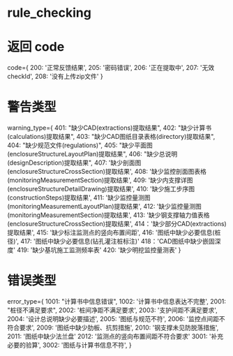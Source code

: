 # rule_checking

# 返回 code
code={
    200: '正常反馈结果',
    205: '密码错误',
    206: '正在提取中',
    207: '无效checkId',
    208: '没有上传zip文件'
}

# 警告类型
warning_type={
    401: "缺少CAD(extractions)提取结果",
    402: "缺少计算书(calculations)提取结果",
    403: "缺少CAD图纸目录表格(directory)提取结果",
    404: "缺少规范文件(regulations)",
    405: "缺少平面图(enclosureStructureLayoutPlan)提取结果",
    406: "缺少总说明(designDescription)提取结果",
    407: '缺少剖面图(enclosureStructureCrossSection)提取结果',
    408: '缺少监控剖面图表格(monitoringMeasurementSection)提取结果',
    409: '缺少内支撑详图(enclosureStructureDetailDrawing)提取结果',
    410: '缺少施工步序图(constructionSteps)提取结果',
    411: '缺少监控量测图(monitoringMeasurementLayoutPlan)提取结果',
    412: '缺少监控量测图(monitoringMeasurementSection)提取结果',
    413: '缺少钢支撑轴力值表格(enclosureStructureCrossSection)提取结果',
    414：'缺少部分CAD(extractions)提取结果',
    415: '缺少标注监测点的竖向布置间距',
    416: '图纸中缺少必要信息(桩径)',
    417: '图纸中缺少必要信息(钻孔灌注桩标注)'
    418：'CAD图纸中缺少嵌固深度'
    419: '缺少基坑施工监测频率表'
    420: '缺少明挖监控量测表'
}

# 错误类型
error_type={
    1001: "计算书中信息错误",
    1002: '计算书中信息表达不完整',
    2001: "桩径不满足要求",
    2002: '桩间净距不满足要求', 
    2003: '支护间距不满足要求',
    2004: '设计总说明缺少必要描述',
    2005: '图纸与规范不符',
    2006: '监控点间距不符合要求',
    2009: '图纸中缺少肋板、抗剪措施',
    2010: '钢支撑未见防脱落措施',
    2011: '图纸中缺少法兰盘'
    2012: '监测点的竖向布置间距不符合要求'
    3001: '补充必要的验算',
    3002: '图纸与计算书信息不符',
}